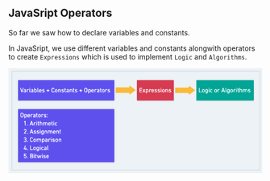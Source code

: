 ## JavaSript Operators
So far we saw how to declare variables and constants.

In JavaSript, we use different variables and constants alongwith operators to create `Expressions` which is used to implement `Logic` and `Algorithms`.

![Operators](../images/7.%20Operators.png)

